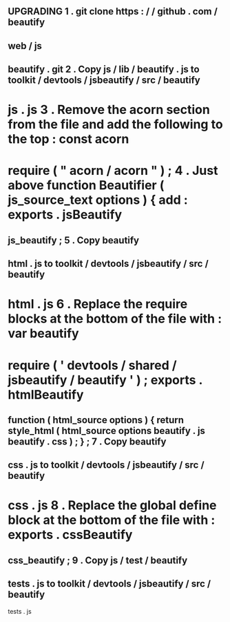 #
UPGRADING
1
.
git
clone
https
:
/
/
github
.
com
/
beautify
-
web
/
js
-
beautify
.
git
2
.
Copy
js
/
lib
/
beautify
.
js
to
toolkit
/
devtools
/
jsbeautify
/
src
/
beautify
-
js
.
js
3
.
Remove
the
acorn
section
from
the
file
and
add
the
following
to
the
top
:
const
acorn
=
require
(
"
acorn
/
acorn
"
)
;
4
.
Just
above
function
Beautifier
(
js_source_text
options
)
{
add
:
exports
.
jsBeautify
=
js_beautify
;
5
.
Copy
beautify
-
html
.
js
to
toolkit
/
devtools
/
jsbeautify
/
src
/
beautify
-
html
.
js
6
.
Replace
the
require
blocks
at
the
bottom
of
the
file
with
:
var
beautify
=
require
(
'
devtools
/
shared
/
jsbeautify
/
beautify
'
)
;
exports
.
htmlBeautify
=
function
(
html_source
options
)
{
return
style_html
(
html_source
options
beautify
.
js
beautify
.
css
)
;
}
;
7
.
Copy
beautify
-
css
.
js
to
toolkit
/
devtools
/
jsbeautify
/
src
/
beautify
-
css
.
js
8
.
Replace
the
global
define
block
at
the
bottom
of
the
file
with
:
exports
.
cssBeautify
=
css_beautify
;
9
.
Copy
js
/
test
/
beautify
-
tests
.
js
to
toolkit
/
devtools
/
jsbeautify
/
src
/
beautify
-
tests
.
js

